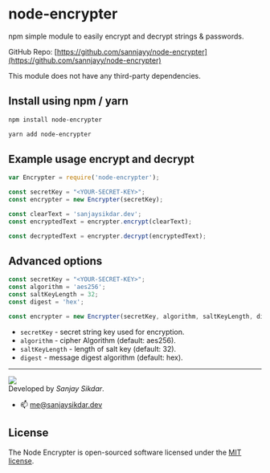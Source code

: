 # node-encrypter

npm simple module to easily encrypt and decrypt strings & passwords. 


GitHub Repo: [https://github.com/sannjayy/node-encrypter](https://github.com/sannjayy/node-encrypter)

This module does not have any third-party dependencies.

## Install using npm / yarn

``` bash
npm install node-encrypter

yarn add node-encrypter
```

## Example usage encrypt and decrypt


```javascript
var Encrypter = require('node-encrypter');

const secretKey = "<YOUR-SECRET-KEY>";
const encrypter = new Encrypter(secretKey);

const clearText = 'sanjaysikdar.dev';
const encryptedText = encrypter.encrypt(clearText);

const decryptedText = encrypter.decrypt(encryptedText);
```



## Advanced options
```javascript
const secretKey = "<YOUR-SECRET-KEY>";
const algorithm = 'aes256';
const saltKeyLength = 32;
const digest = 'hex';

const encrypter = new Encrypter(secretKey, algorithm, saltKeyLength, digest);
```

- `secretKey` - secret string key used for encryption.
- `algorithm` - cipher Algorithm (default: aes256).
- `saltKeyLength` - length of salt key  (default: 32).
- `digest` - message digest algorithm  (default: hex).

---
[![](https://img.shields.io/github/followers/sannjayy?style=social)](https://github.com/sannjayy)  
Developed by *Sanjay Sikdar*.   
- 📫 me@sanjaysikdar.dev


## License

The Node Encrypter is open-sourced software licensed under the [MIT license](http://opensource.org/licenses/MIT).



